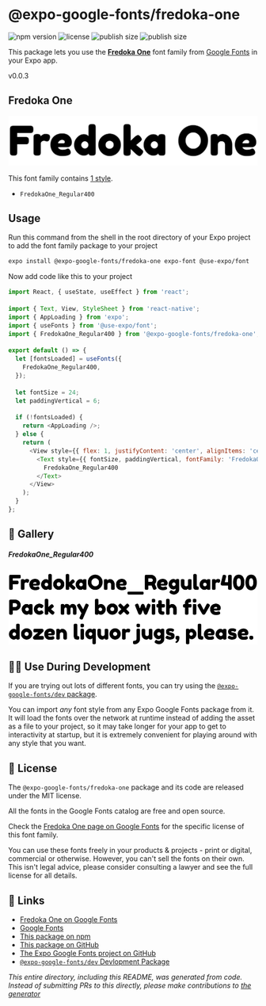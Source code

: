 # @expo-google-fonts/fredoka-one

![npm version](https://flat.badgen.net/npm/v/@expo-google-fonts/fredoka-one)
![license](https://flat.badgen.net/github/license/expo/google-fonts)
![publish size](https://flat.badgen.net/packagephobia/install/@expo-google-fonts/fredoka-one)
![publish size](https://flat.badgen.net/packagephobia/publish/@expo-google-fonts/fredoka-one)

This package lets you use the [**Fredoka One**](https://fonts.google.com/specimen/Fredoka+One) font family from [Google Fonts](https://fonts.google.com/) in your Expo app.

v0.0.3

## Fredoka One

![Fredoka One](./font-family.png)

This font family contains [1 style](#-gallery).

- `FredokaOne_Regular400`

## Usage

Run this command from the shell in the root directory of your Expo project to add the font family package to your project
```sh
expo install @expo-google-fonts/fredoka-one expo-font @use-expo/font
```

Now add code like this to your project
```js
import React, { useState, useEffect } from 'react';

import { Text, View, StyleSheet } from 'react-native';
import { AppLoading } from 'expo';
import { useFonts } from '@use-expo/font';
import { FredokaOne_Regular400 } from '@expo-google-fonts/fredoka-one';

export default () => {
  let [fontsLoaded] = useFonts({
    FredokaOne_Regular400,
  });

  let fontSize = 24;
  let paddingVertical = 6;

  if (!fontsLoaded) {
    return <AppLoading />;
  } else {
    return (
      <View style={{ flex: 1, justifyContent: 'center', alignItems: 'center' }}>
        <Text style={{ fontSize, paddingVertical, fontFamily: 'FredokaOne_Regular400' }}>
          FredokaOne_Regular400
        </Text>
      </View>
    );
  }
};

```

## 🔡 Gallery

##### FredokaOne_Regular400
![FredokaOne_Regular400](./b002f69e5dfa418bb4943743c033c0ace0b62544c935797166842e3571c6e8c9.ttf.png)


## 👩‍💻 Use During Development

If you are trying out lots of different fonts, you can try using the [`@expo-google-fonts/dev` package](https://github.com/expo/google-fonts/tree/master/font-packages/dev#readme).

You can import *any* font style from any Expo Google Fonts package from it. It will load the fonts
over the network at runtime instead of adding the asset as a file to your project, so it may take longer
for your app to get to interactivity at startup, but it is extremely convenient
for playing around with any style that you want.

## 📖 License

The `@expo-google-fonts/fredoka-one` package and its code are released under the MIT license.

All the fonts in the Google Fonts catalog are free and open source.

Check the [Fredoka One page on Google Fonts](https://fonts.google.com/specimen/Fredoka+One) for the specific license of this font family.

You can use these fonts freely in your products & projects - print or digital, commercial or otherwise. However, you can't sell the fonts on their own. This isn't legal advice, please consider consulting a lawyer and see the full license for all details.

## 🔗 Links

- [Fredoka One on Google Fonts](https://fonts.google.com/specimen/Fredoka+One)
- [Google Fonts](https://fonts.google.com/)
- [This package on npm](https://www.npmjs.com/package/@expo-google-fonts/fredoka-one)
- [This package on GitHub](https://github.com/expo/google-fonts/tree/master/font-packages/fredoka-one)
- [The Expo Google Fonts project on GitHub](https://github.com/expo/google-fonts)
- [`@expo-google-fonts/dev` Devlopment Package](https://github.com/expo/google-fonts/tree/master/font-packages/dev)


*This entire directory, including this README, was generated from code. Instead of submitting PRs to this directly, please make contributions to [the generator](https://github.com/expo/google-fonts/tree/master/packages/generator)*
